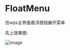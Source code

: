 # FloatMenu
仿wps主界面悬浮按钮展开菜单

先上效果图:

![image](https://github.com/linux-liu/FloatMenu/blob/master/gif/effect.gif)
